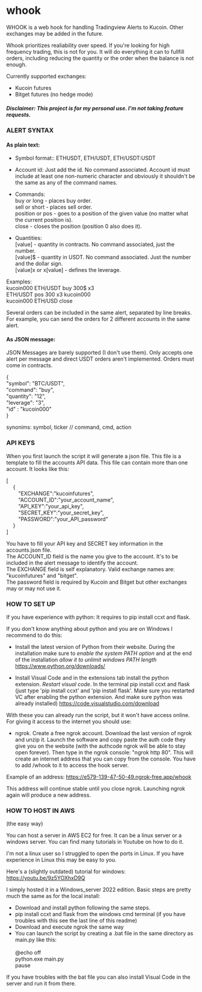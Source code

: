 # whook

WHOOK is a web hook for handling Tradingview Alerts to Kucoin. Other exchanges may be added in the future.

Whook prioritizes realiability over speed. If you're looking for high frequency trading, this is not for you.
It will do everything it can to fullfill orders, including reducing the quantity or the order when the balance is not enough.

Currently supported exchanges:
- Kucoin futures
- Bitget futures (no hedge mode)

##### Disclaimer: This project is for my personal use. I'm not taking feature requests.


### ALERT SYNTAX ###

#### As plain text:

* Symbol format:: ETHUSDT, ETH/USDT, ETH/USDT:USDT

* Account id: Just add the id. No command associated. Account id must include at least one non-numeric character and obviously it shouldn't be the same as any of the command names.

* Commands:<br>
buy or long - places buy order.<br>
sell or short - places sell order.<br>
position or pos - goes to a position of the given value (no matter what the current position is).<br>
close - closes the position (position 0 also does it).<br>

* Quantities:<br>
[value] - quantity in contracts. No command associated, just the number.<br>
[value]$ - quantity in USDT. No command associated. Just the number and the dollar sign.<br>
[value]x or x[value] - defines the leverage.<br>

Examples:<br>
kucoin000 ETH/USDT buy 300$ x3<br>
ETH/USDT pos 300 x3 kucoin000<br>
kucoin000 ETH/USD close<br>

Several orders can be included in the same alert, separated by line breaks. For example, you can send the orders for 2 different accounts in the same alert.

#### As JSON message:

JSON Messages are barely supported (I don't use them). Only accepts one alert per message and direct USDT orders aren't implemented.
Orders must come in contracts.

{<br>
"symbol": "BTC/USDT",<br>
"command": "buy",<br>
"quantity": "12",<br>
"leverage": "3",<br>
"id" : "kucoin000"<br>
}

synonims: symbol, ticker // command, cmd, action



### API KEYS ###
When you first launch the script it will generate a json file. This file is a template to fill the accounts API data. This file can contain more than one account. It looks like this:


[<br>
&emsp;	{<br>
&emsp;&emsp;		"EXCHANGE":"kucoinfutures", <br>
&emsp;&emsp;		"ACCOUNT_ID":"your_account_name", <br>
&emsp;&emsp;		"API_KEY":"your_api_key", <br>
&emsp;&emsp;		"SECRET_KEY":"your_secret_key", <br>
&emsp;&emsp;		"PASSWORD":"your_API_password"<br>
&emsp;	}<br>
]<br>


You have to fill your API key and SECRET key information in the accounts.json file.<br>
The ACCOUNT_ID field is the name you give to the account. It's to be included in the alert message to identify the account.<br>
The EXCHANGE field is self explanatory. Valid exchange names are: "kucoinfutures" and "bitget".<br>
The password field is required by Kucoin and Bitget but other exchanges may or may not use it.<br>


###  HOW TO SET UP ###

If you have experience with python: It requires to pip install ccxt and flask.

If you don't know anything about python and you are on Windows I recommend to do this:
- Install the latest version of Python from their website. During the installation make sure to *enable the system PATH option* and at the end of the installation *allow it to unlimit windows PATH length*
https://www.python.org/downloads/

- Install Visual Code and in the extensions tab install the python extension. *Restart visual code*. In the terminal pip install ccxt and flask (just type 'pip install ccxt' and 'pip install flask'. Make sure you restarted VC after enabling the python extension. And make sure python was already installed)
https://code.visualstudio.com/download

With these you can already run the script, but it won't have access online. For giving it access to the internet you should use:

- ngrok. Create a free ngrok account. Download the last version of ngrok and unzip it. Launch the software and copy paste the auth code they give you on the website (with the authcode ngrok will be able to stay open forever). 
Then type in the ngrok console: "ngrok http 80". This will create an internet address that you can copy from the console. You have to add /whook to it to access the hook server.

Example of an address: https://e579-139-47-50-49.ngrok-free.app/whook

This address will continue stable until you close ngrok. Launching ngrok again will produce a new address.


### HOW TO HOST IN AWS ### 
(the easy way)

You can host a server in AWS EC2 for free. It can be a linux server or a windows server. You can find many tutorials in Youtube on how to do it.

I'm not a linux user so I struggled to open the ports in Linux. If you have experience in Linux this may be easy to you.

Here's a (slightly outdated) tutorial for windows: https://youtu.be/9z5YOXhxD9Q

I simply hosted it in a Windows_server 2022 edition. Basic steps are pretty much the same as for the local install:
- Download and install python following the same steps.
- pip install ccxt and flask from the windows cmd terminal (if you have troubles with this see the last line of this readme)
- Download and execute ngrok the same way
- You can launch the script by creating a .bat file in the same directory as main.py like this:<br><br>
@echo off<br>
python.exe main.py<br>
pause<br>

If you have troubles with the bat file you can also install Visual Code in the server and run it from there.
